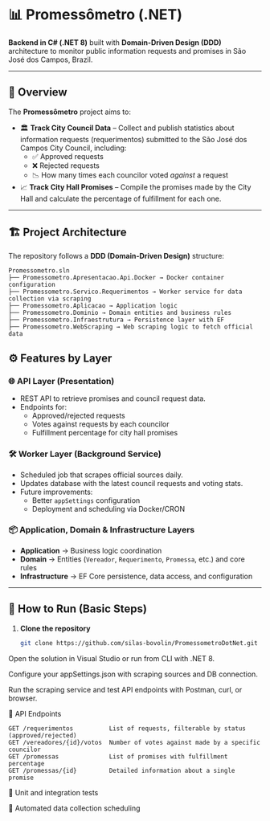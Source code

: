 # 📊 Promessômetro (.NET)

**Backend in C# (.NET 8)** built with **Domain-Driven Design (DDD)** architecture to monitor public information requests and promises in São José dos Campos, Brazil.

---

## 📌 Overview

The **Promessômetro** project aims to:

- 🏛 **Track City Council Data** – Collect and publish statistics about information requests (requerimentos) submitted to the São José dos Campos City Council, including:
  - ✅ Approved requests
  - ❌ Rejected requests
  - 📉 How many times each councilor voted *against* a request
- 📈 **Track City Hall Promises** – Compile the promises made by the City Hall and calculate the percentage of fulfillment for each one.

---

## 🏗 Project Architecture

The repository follows a **DDD (Domain-Driven Design)** structure:
```
Promessometro.sln
├── Promessometro.Apresentacao.Api.Docker → Docker container configuration
├── Promessometro.Servico.Requerimentos → Worker service for data collection via scraping
├── Promessometro.Aplicacao → Application logic
├── Promessometro.Dominio → Domain entities and business rules
├── Promessometro.Infraestrutura → Persistence layer with EF
├── Promessometro.WebScraping → Web scraping logic to fetch official data
```
## ⚙ Features by Layer

### 🌐 API Layer (Presentation)
- REST API to retrieve promises and council request data.
- Endpoints for:
  - Approved/rejected requests
  - Votes against requests by each councilor
  - Fulfillment percentage for city hall promises

### 🛠 Worker Layer (Background Service)
- Scheduled job that scrapes official sources daily.
- Updates database with the latest council requests and voting stats.
- Future improvements:
  - Better `appSettings` configuration
  - Deployment and scheduling via Docker/CRON

### 📦 Application, Domain & Infrastructure Layers
- **Application** → Business logic coordination  
- **Domain** → Entities (`Vereador`, `Requerimento`, `Promessa`, etc.) and core rules  
- **Infrastructure** → EF Core persistence, data access, and configuration

---

## 🚀 How to Run (Basic Steps)

1. **Clone the repository**  
   ```bash
   git clone https://github.com/silas-bovolin/PromessometroDotNet.git
Open the solution in Visual Studio or run from CLI with .NET 8.

Configure your appSettings.json with scraping sources and DB connection.

Run the scraping service and test API endpoints with Postman, curl, or browser.

🔗 API Endpoints
```
GET /requerimentos	        List of requests, filterable by status (approved/rejected)
GET /vereadores/{id}/votos  Number of votes against made by a specific councilor
GET /promessas	            List of promises with fulfillment percentage
GET /promessas/{id}	        Detailed information about a single promise
```

🧪 Unit and integration tests

📅 Automated data collection scheduling

